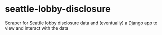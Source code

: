 seattle-lobby-disclosure
========================

Scraper for Seattle lobby disclosure data and (eventually) a Django app to view and interact with the data